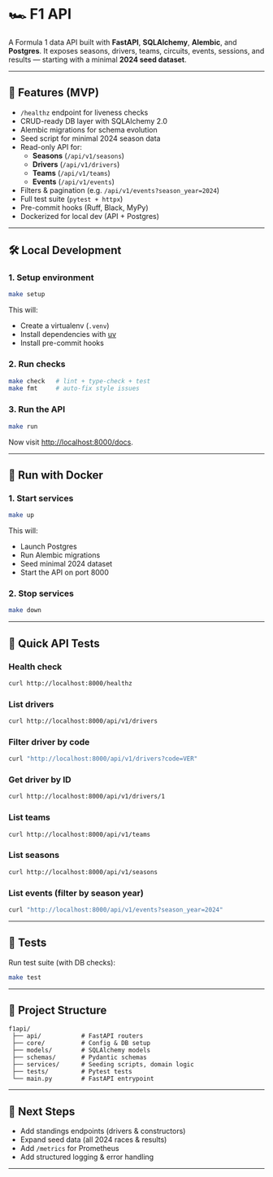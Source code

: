 # 🏎️ F1 API

A Formula 1 data API built with **FastAPI**, **SQLAlchemy**, **Alembic**, and **Postgres**.
It exposes seasons, drivers, teams, circuits, events, sessions, and results — starting with a minimal **2024 seed dataset**.

---

## 🚀 Features (MVP)

-   `/healthz` endpoint for liveness checks
-   CRUD-ready DB layer with SQLAlchemy 2.0
-   Alembic migrations for schema evolution
-   Seed script for minimal 2024 season data
-   Read-only API for:
    -   **Seasons** (`/api/v1/seasons`)
    -   **Drivers** (`/api/v1/drivers`)
    -   **Teams** (`/api/v1/teams`)
    -   **Events** (`/api/v1/events`)
-   Filters & pagination (e.g. `/api/v1/events?season_year=2024`)
-   Full test suite (`pytest + httpx`)
-   Pre-commit hooks (Ruff, Black, MyPy)
-   Dockerized for local dev (API + Postgres)

---

## 🛠️ Local Development

### 1. Setup environment

```bash
make setup
```

This will:

-   Create a virtualenv (`.venv`)
-   Install dependencies with [uv](https://github.com/astral-sh/uv)
-   Install pre-commit hooks

### 2. Run checks

```bash
make check   # lint + type-check + test
make fmt     # auto-fix style issues
```

### 3. Run the API

```bash
make run
```

Now visit [http://localhost:8000/docs](http://localhost:8000/docs).

---

## 🐳 Run with Docker

### 1. Start services

```bash
make up
```

This will:

-   Launch Postgres
-   Run Alembic migrations
-   Seed minimal 2024 dataset
-   Start the API on port 8000

### 2. Stop services

```bash
make down
```

---

## 🔎 Quick API Tests

### Health check

```bash
curl http://localhost:8000/healthz
```

### List drivers

```bash
curl http://localhost:8000/api/v1/drivers
```

### Filter driver by code

```bash
curl "http://localhost:8000/api/v1/drivers?code=VER"
```

### Get driver by ID

```bash
curl http://localhost:8000/api/v1/drivers/1
```

### List teams

```bash
curl http://localhost:8000/api/v1/teams
```

### List seasons

```bash
curl http://localhost:8000/api/v1/seasons
```

### List events (filter by season year)

```bash
curl "http://localhost:8000/api/v1/events?season_year=2024"
```

---

## 🧪 Tests

Run test suite (with DB checks):

```bash
make test
```

---

## 📂 Project Structure

```
f1api/
 ├── api/           # FastAPI routers
 ├── core/          # Config & DB setup
 ├── models/        # SQLAlchemy models
 ├── schemas/       # Pydantic schemas
 ├── services/      # Seeding scripts, domain logic
 ├── tests/         # Pytest tests
 └── main.py        # FastAPI entrypoint
```

---

## 🔮 Next Steps

-   Add standings endpoints (drivers & constructors)
-   Expand seed data (all 2024 races & results)
-   Add `/metrics` for Prometheus
-   Add structured logging & error handling

---
